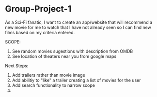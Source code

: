 # Group-Project-1

As a Sci-Fi fanatic, I want to create an app/website that will recommend a new movie for me to watch that I have not already seen so I can find new films based on my criteria entered.

SCOPE:

1. See random movies sugestions with description from OMDB
2. See location of theaters near you from google maps

Next Steps:
1. Add trailers rather than movie image
2. Add abilitiy to "like" a trailer creating a list of movies for the user
3. Add search functionality to narrow scope
4. 

